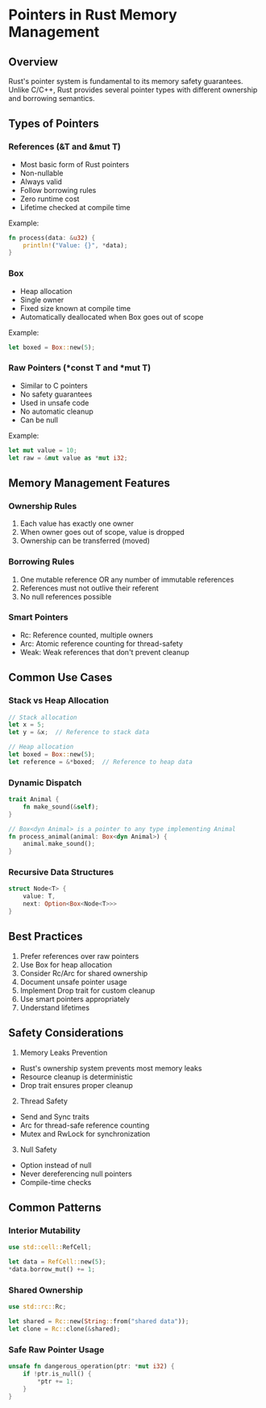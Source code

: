 # Pointers in Rust Memory Management

## Overview
Rust's pointer system is fundamental to its memory safety guarantees. Unlike C/C++, Rust provides several pointer types with different ownership and borrowing semantics.

## Types of Pointers

### References (&T and &mut T)
- Most basic form of Rust pointers
- Non-nullable
- Always valid
- Follow borrowing rules
- Zero runtime cost
- Lifetime checked at compile time

Example:
```rust
fn process(data: &u32) {
    println!("Value: {}", *data);
}
```

### Box<T>
- Heap allocation
- Single owner
- Fixed size known at compile time
- Automatically deallocated when Box goes out of scope

Example:
```rust
let boxed = Box::new(5);
```

### Raw Pointers (*const T and *mut T)
- Similar to C pointers
- No safety guarantees
- Used in unsafe code
- No automatic cleanup
- Can be null

Example:
```rust
let mut value = 10;
let raw = &mut value as *mut i32;
```

## Memory Management Features

### Ownership Rules
1. Each value has exactly one owner
2. When owner goes out of scope, value is dropped
3. Ownership can be transferred (moved)

### Borrowing Rules
1. One mutable reference OR any number of immutable references
2. References must not outlive their referent
3. No null references possible

### Smart Pointers
- Rc<T>: Reference counted, multiple owners
- Arc<T>: Atomic reference counting for thread-safety
- Weak<T>: Weak references that don't prevent cleanup

## Common Use Cases

### Stack vs Heap Allocation
```rust
// Stack allocation
let x = 5;
let y = &x;  // Reference to stack data

// Heap allocation
let boxed = Box::new(5);
let reference = &*boxed;  // Reference to heap data
```

### Dynamic Dispatch
```rust
trait Animal {
    fn make_sound(&self);
}

// Box<dyn Animal> is a pointer to any type implementing Animal
fn process_animal(animal: Box<dyn Animal>) {
    animal.make_sound();
}
```

### Recursive Data Structures
```rust
struct Node<T> {
    value: T,
    next: Option<Box<Node<T>>>
}
```

## Best Practices

1. Prefer references over raw pointers
2. Use Box<T> for heap allocation
3. Consider Rc<T>/Arc<T> for shared ownership
4. Document unsafe pointer usage
5. Implement Drop trait for custom cleanup
6. Use smart pointers appropriately
7. Understand lifetimes

## Safety Considerations

1. Memory Leaks Prevention
- Rust's ownership system prevents most memory leaks
- Resource cleanup is deterministic
- Drop trait ensures proper cleanup

2. Thread Safety
- Send and Sync traits
- Arc<T> for thread-safe reference counting
- Mutex and RwLock for synchronization

3. Null Safety
- Option<T> instead of null
- Never dereferencing null pointers
- Compile-time checks

## Common Patterns

### Interior Mutability
```rust
use std::cell::RefCell;

let data = RefCell::new(5);
*data.borrow_mut() += 1;
```

### Shared Ownership
```rust
use std::rc::Rc;

let shared = Rc::new(String::from("shared data"));
let clone = Rc::clone(&shared);
```

### Safe Raw Pointer Usage
```rust
unsafe fn dangerous_operation(ptr: *mut i32) {
    if !ptr.is_null() {
        *ptr += 1;
    }
}
```
